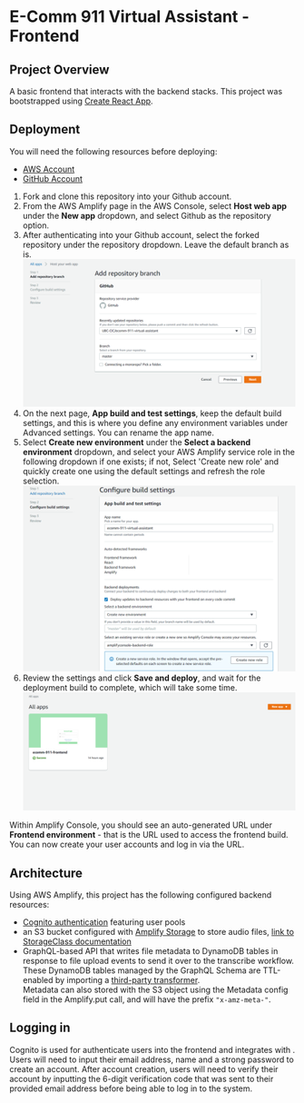 # E-Comm 911 Virtual Assistant - Frontend

## Project Overview

A basic frontend that interacts with the backend stacks. This project was bootstrapped using [Create React App](https://github.com/facebook/create-react-app).

## Deployment

You will need the following resources before deploying:
* [AWS Account](https://aws.amazon.com/account/)
* [GitHub Account](https://github.com)

1) Fork and clone this repository into your Github account.
2) From the AWS Amplify page in the AWS Console, select **Host web app** under the **New app** dropdown, and select Github as the repository option.
3) After authenticating into your Github account, select the forked repository under the repository dropdown. Leave the default branch as is.
![alt text](./images/frontend-select-repo.png)
4) On the next page, **App build and test settings**, keep the default build settings, and this is where you define any environment variables under Advanced settings. You can rename the app name.
5) Select **Create new environment** under the **Select a backend environment** dropdown, and select your AWS Amplify service role in the following dropdown if one exists; if not, Select 'Create new role' and quickly create one using the default settings and refresh the role selection.
![alt text](./images/frontend-build-settings.png)
6) Review the settings and click **Save and deploy**, and wait for the deployment build to complete, which will take some time.
![alt text](./images/frontend-deploy-success.png)

Within Amplify Console, you should see an auto-generated URL under **Frontend environment** - that is the URL used to access the frontend build. You can now create your user accounts and log in via the URL.

## Architecture

Using AWS Amplify, this project has the following configured backend resources:
* [Cognito authentication](https://docs.amplify.aws/lib/auth/getting-started/q/platform/js) featuring user pools
* an S3 bucket configured with [Amplify Storage](https://docs.amplify.aws/lib/storage/overview/q/platform/js) to store audio files, [link to StorageClass documentation](https://aws-amplify.github.io/amplify-js/api/classes/storageclass.html)
* GraphQL-based API that writes file metadata to DynamoDB tables in response to file upload events to send it over to the transcribe workflow. These DynamoDB tables managed by the GraphQL Schema are TTL-enabled by importing a [third-party transformer](https://github.com/flogy/graphql-ttl-transformer). \
Metadata can also stored with the S3 object using the Metadata config field in the Amplify.put call, and will have the prefix ```"x-amz-meta-"```.

## Logging in

Cognito is used for authenticate users into the frontend and integrates with . Users will need to input their email address, name and a strong password to create an account.
After account creation, users will need to verify their account by inputting the 6-digit verification code that was sent to their provided email address before being able to log in to the system.